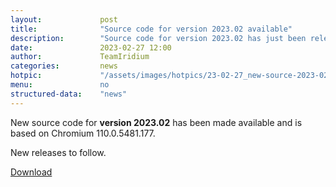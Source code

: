 ```yaml
---
layout: 			post
title:  			"Source code for version 2023.02 available"
description: 		"Source code for version 2023.02 has just been released and is available for download."
date:	 			2023-02-27 12:00
author:				TeamIridium
categories:			news
hotpic:				"/assets/images/hotpics/23-02-27_new-source-2023-02.png"
menu: 				no
structured-data:	"news"
---
```

New source code for **version 2023.02** has been made available and is based on Chromium 110.0.5481.177.   

New releases to follow.

<a href="/downloads/source" class="button download" title="download Iridium Browser">Download</a>